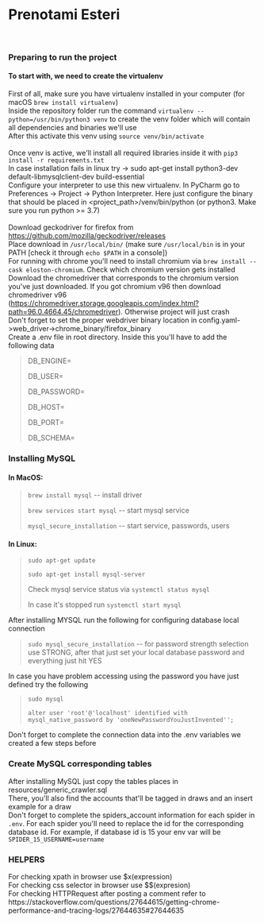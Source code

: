 # Prenotami Esteri
<br>

### Preparing to run the project
#### To start with, we need to create the virtualenv
First of all, make sure you have virtualenv installed in your computer (for macOS `brew install virtualenv`)
<br> Inside the repository folder run the command `virtualenv --python=/usr/bin/python3 venv` to create the venv folder which will contain all dependencies and binaries we'll use
<br> After this activate this venv using `source venv/bin/activate`
<br>
<br>Once venv is active, we'll install all required libraries inside it with `pip3 install -r requirements.txt`
<br> In case installation fails in linux try -> sudo apt-get install python3-dev default-libmysqlclient-dev build-essential
<br> Configure your interpreter to use this new virtualenv. In PyCharm go to Preferences -> Project -> Python Interpreter. Here just configure the binary that should be placed in <project_path>/venv/bin/python (or python3. Make sure you run python >= 3.7)
<br>
<br> Download geckodriver for firefox from https://github.com/mozilla/geckodriver/releases 
<br> Place download in `/usr/local/bin/` (make sure `/usr/local/bin` is in your PATH [check it through `echo $PATH` in a console])
<br> For running with chrome you'll need to install chromium via `brew install --cask eloston-chromium`. Check which chromium version gets installed 
<br> Download the chromedriver that corresponds to the chromium version you've just downloaded. If you got chromium v96 then download chromedriver v96 (https://chromedriver.storage.googleapis.com/index.html?path=96.0.4664.45/chromedriver). Otherwise project will just crash
<br> Don't forget to set the proper webdriver binary location in config.yaml->web_driver->chrome_binary/firefox_binary
<br> Create a .env file in root directory. Inside this you'll have to add the following data

> DB_ENGINE=
>
> DB_USER=
>
> DB_PASSWORD=
>
> DB_HOST=
>
> DB_PORT=
>
> DB_SCHEMA=

### Installing MySQL
#### In MacOS:
>
> `brew install mysql` -- install driver
>
> `brew services start mysql` -- start mysql service
>
> `mysql_secure_installation` -- start service, passwords, users

#### In Linux:
>
> `sudo apt-get update`
>
> `sudo apt-get install mysql-server`
>
> Check mysql service status via `systemctl status mysql`
>
> In case it's stopped run `systemctl start mysql`

After installing MYSQL run the following for configuring database local connection
>
> `sudo mysql_secure_installation` -- for password strength selection use STRONG, after that just set your local database password and everything just hit YES

In case you have problem accessing using the password you have just defined try the following
>
> `sudo mysql`
>
> `alter user 'root'@'localhost' identified with mysql_native_password by 'oneNewPasswordYouJustInvented'';`

Don't forget to complete the connection data into the .env variables we created a few steps before

### Create MySQL corresponding tables
After installing MySQL just copy the tables places in resources/generic_crawler.sql
<br> There, you'll also find the accounts that'll be tagged in draws and an insert example for a draw
<br> Don't forget to complete the spiders_account information for each spider in `.env`. For each spider you'll need to replace the id for the corresponding database id. For example, if database id is 15 your env var will be `SPIDER_15_USERNAME=username`


### HELPERS
<p> For checking xpath in browser use $x(expression)
<br> For checking css selector in browser use $$(expresion)
<br> For checking HTTPRequest after posting a comment refer to https://stackoverflow.com/questions/27644615/getting-chrome-performance-and-tracing-logs/27644635#27644635
